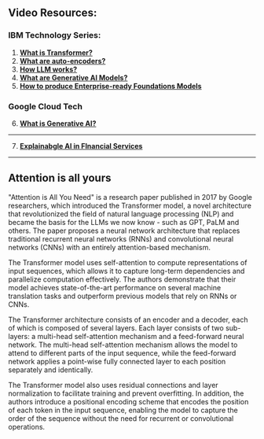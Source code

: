 ## Video Resources:

### IBM Technology Series:

1. [**What is Transformer?**](https://www.youtube.com/watch?v=ZXiruGOCn9s)
2. [**What are auto-encoders?**](https://www.youtube.com/watch?v=qiUEgSCyY5o)
3. [**How LLM works?**](https://www.youtube.com/watch?v=5sLYAQS9sWQ&t=1s)
4. [**What are Generative AI Models?**](https://www.youtube.com/watch?v=hfIUstzHs9A&t=227s)
5. [**How to produce Enterprise-ready Foundations Models**](https://www.youtube.com/watch?v=eHPqfNLeous)

### Google Cloud Tech
6. [**What is Generative AI?**](https://www.youtube.com/watch?v=G2fqAlgmoPo&list=RDLVeHPqfNLeous&index=21)

---
7. [**Explainabgle AI in FInancial Services**](https://www.youtube.com/watch?v=5gPpI993Wjg)

--- 
## Attention is all yours

"Attention is All You Need" is a research paper published in 2017 by Google researchers, which introduced the Transformer model, a novel architecture that revolutionized the field of natural language processing (NLP) and became the basis for the LLMs we  now know - such as GPT, PaLM and others. The paper proposes a neural network architecture that replaces traditional recurrent neural networks (RNNs) and convolutional neural networks (CNNs) with an entirely attention-based mechanism. 

The Transformer model uses self-attention to compute representations of input sequences, which allows it to capture long-term dependencies and parallelize computation effectively. The authors demonstrate that their model achieves state-of-the-art performance on several machine translation tasks and outperform previous models that rely on RNNs or CNNs.

The Transformer architecture consists of an encoder and a decoder, each of which is composed of several layers. Each layer consists of two sub-layers: a multi-head self-attention mechanism and a feed-forward neural network. The multi-head self-attention mechanism allows the model to attend to different parts of the input sequence, while the feed-forward network applies a point-wise fully connected layer to each position separately and identically. 

The Transformer model also uses residual connections and layer normalization to facilitate training and prevent overfitting. In addition, the authors introduce a positional encoding scheme that encodes the position of each token in the input sequence, enabling the model to capture the order of the sequence without the need for recurrent or convolutional operations.
